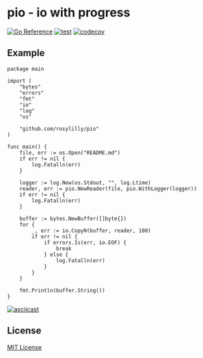 # pio - io with progress

[![Go Reference](https://pkg.go.dev/badge/github.com/rosylilly/pio.svg)](https://pkg.go.dev/github.com/rosylilly/pio)
[![test](https://github.com/rosylilly/pio/actions/workflows/test.yml/badge.svg)](https://github.com/rosylilly/pio/actions/workflows/test.yml)
[![codecov](https://codecov.io/gh/rosylilly/pio/branch/main/graph/badge.svg?token=kMUjFmnxRY)](https://codecov.io/gh/rosylilly/pio)

## Example

```golang
package main

import (
	"bytes"
	"errors"
	"fmt"
	"io"
	"log"
	"os"

	"github.com/rosylilly/pio"
)

func main() {
	file, err := os.Open("README.md")
	if err != nil {
		log.Fatalln(err)
	}

	logger := log.New(os.Stdout, "", log.Ltime)
	reader, err := pio.NewReader(file, pio.WithLogger(logger))
	if err != nil {
		log.Fatalln(err)
	}

	buffer := bytes.NewBuffer([]byte{})
	for {
		_, err := io.CopyN(buffer, reader, 100)
		if err != nil {
			if errors.Is(err, io.EOF) {
				break
			} else {
				log.Fatalln(err)
			}
		}
	}

	fmt.Println(buffer.String())
}
```

[![asciicast](https://asciinema.org/a/405916.svg)](https://asciinema.org/a/405916)

## License

[MIT License](https://github.com/rosylilly/pio/blob/main/LICENSE)
